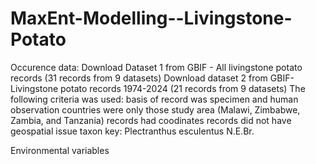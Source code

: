 # MaxEnt-Modelling--Livingstone-Potato
Occurence data:
Download Dataset 1 from GBIF - All livingstone potato records (31 records from 9 datasets)
Download dataset 2 from GBIF- Livingstone potato records 1974-2024 (21 records from 9 datasets)
The following criteria was used:
basis of record was specimen and human observation
countries were only those study area (Malawi, Zimbabwe, Zambia, and Tanzania)
records had coodinates
records did not have geospatial issue
taxon key: Plectranthus esculentus N.E.Br. 

Environmental variables 

